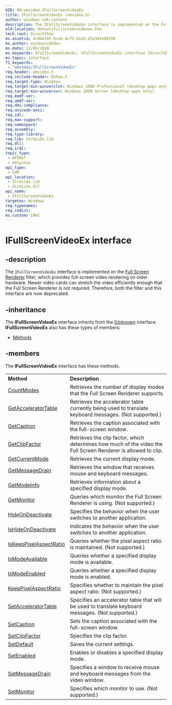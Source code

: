 ```yaml
---
UID: NN:amvideo.IFullScreenVideoEx
title: IFullScreenVideoEx (amvideo.h)
author: windows-sdk-content
description: The IFullScreenVideoEx interface is implemented on the Full Screen Renderer filter, which provides full-screen video rendering on older hardware.
old-location: dshow\ifullscreenvideoex.htm
tech.root: DirectShow
ms.assetid: 4c9de58f-6ceb-4cf5-b1a5-d3e345e08190
ms.author: windowssdkdev
ms.date: 12/05/2018
ms.keywords: IFullScreenVideoEx, IFullScreenVideoEx interface [DirectShow], IFullScreenVideoEx interface [DirectShow],described, IFullScreenVideoInterface, amvideo/IFullScreenVideoEx, dshow.ifullscreenvideoex
ms.topic: interface
f1_keywords: 
 - "amvideo/IFullScreenVideoEx"
req.header: amvideo.h
req.include-header: Dshow.h
req.target-type: Windows
req.target-min-winverclnt: Windows 2000 Professional [desktop apps only]
req.target-min-winversvr: Windows 2000 Server [desktop apps only]
req.kmdf-ver: 
req.umdf-ver: 
req.ddi-compliance: 
req.unicode-ansi: 
req.idl: 
req.max-support: 
req.namespace: 
req.assembly: 
req.type-library: 
req.lib: Strmiids.lib
req.dll: 
req.irql: 
topic_type:
 - APIRef
 - kbSyntax
api_type:
 - COM
api_location:
 - Strmiids.lib
 - Strmiids.dll
api_name:
 - IFullScreenVideoEx
targetos: Windows
req.typenames: 
req.redist: 
ms.custom: 19H1
---
```


# IFullScreenVideoEx interface


## -description



The <code>IFullScreenVideoEx</code> interface is implemented on the <a href="https://docs.microsoft.com/windows/desktop/DirectShow/full-screen-renderer-filter">Full Screen Renderer</a> filter, which provides full-screen video rendering on older hardware. Newer video cards can stretch the video efficiently enough that the Full Screen Renderer is not required. Therefore, both the filter and this interface are now deprecated.




## -inheritance

The <b xmlns:loc="http://microsoft.com/wdcml/l10n">IFullScreenVideoEx</b> interface inherits from the <a href="https://docs.microsoft.com/windows/desktop/api/unknwn/nn-unknwn-iunknown">IUnknown</a> interface. <b>IFullScreenVideoEx</b> also has these types of members:
<ul>
<li><a href="https://docs.microsoft.com/">Methods</a></li>
</ul>

## -members

The <b>IFullScreenVideoEx</b> interface has these methods.
<table class="members" id="memberListMethods">
<tr>
<th align="left" width="37%">Method</th>
<th align="left" width="63%">Description</th>
</tr>
<tr data="declared;">
<td align="left" width="37%">
<a href="https://docs.microsoft.com/windows/desktop/api/amvideo/nf-amvideo-ifullscreenvideoex-countmodes">CountModes</a>
</td>
<td align="left" width="63%">
Retrieves the number of display modes that the Full Screen Renderer supports.

</td>
</tr>
<tr data="declared;">
<td align="left" width="37%">
<a href="https://docs.microsoft.com/windows/desktop/api/amvideo/nf-amvideo-ifullscreenvideoex-getacceleratortable">GetAcceleratorTable</a>
</td>
<td align="left" width="63%">
Retrieves the accelerator table currently being used to translate keyboard messages. (Not supported.)

</td>
</tr>
<tr data="declared;">
<td align="left" width="37%">
<a href="https://docs.microsoft.com/windows/desktop/api/amvideo/nf-amvideo-ifullscreenvideoex-getcaption">GetCaption</a>
</td>
<td align="left" width="63%">
Retrieves the caption associated with the full-screen window.

</td>
</tr>
<tr data="declared;">
<td align="left" width="37%">
<a href="https://docs.microsoft.com/windows/desktop/api/amvideo/nf-amvideo-ifullscreenvideoex-getclipfactor">GetClipFactor</a>
</td>
<td align="left" width="63%">
Retrieves the clip factor, which determines how much of the video the Full Screen Renderer is allowed to clip.

</td>
</tr>
<tr data="declared;">
<td align="left" width="37%">
<a href="https://docs.microsoft.com/windows/desktop/api/amvideo/nf-amvideo-ifullscreenvideoex-getcurrentmode">GetCurrentMode</a>
</td>
<td align="left" width="63%">
Retrieves the current display mode.

</td>
</tr>
<tr data="declared;">
<td align="left" width="37%">
<a href="https://docs.microsoft.com/windows/desktop/api/amvideo/nf-amvideo-ifullscreenvideoex-getmessagedrain">GetMessageDrain</a>
</td>
<td align="left" width="63%">
Retrieves the window that receives mouse and keyboard messages.

</td>
</tr>
<tr data="declared;">
<td align="left" width="37%">
<a href="https://docs.microsoft.com/windows/desktop/api/amvideo/nf-amvideo-ifullscreenvideoex-getmodeinfo">GetModeInfo</a>
</td>
<td align="left" width="63%">
Retrieves information about a specified display mode.

</td>
</tr>
<tr data="declared;">
<td align="left" width="37%">
<a href="https://docs.microsoft.com/windows/desktop/api/amvideo/nf-amvideo-ifullscreenvideoex-getmonitor">GetMonitor</a>
</td>
<td align="left" width="63%">
Queries which monitor the Full Screen Renderer is using. (Not supported.)

</td>
</tr>
<tr data="declared;">
<td align="left" width="37%">
<a href="https://docs.microsoft.com/windows/desktop/api/amvideo/nf-amvideo-ifullscreenvideoex-hideondeactivate">HideOnDeactivate</a>
</td>
<td align="left" width="63%">
Specifies the behavior when the user switches to another application.

</td>
</tr>
<tr data="declared;">
<td align="left" width="37%">
<a href="https://docs.microsoft.com/windows/desktop/api/amvideo/nf-amvideo-ifullscreenvideoex-ishideondeactivate">IsHideOnDeactivate</a>
</td>
<td align="left" width="63%">
Indicates the behavior when the user switches to another application.

</td>
</tr>
<tr data="declared;">
<td align="left" width="37%">
<a href="https://docs.microsoft.com/windows/desktop/api/amvideo/nf-amvideo-ifullscreenvideoex-iskeeppixelaspectratio">IsKeepPixelAspectRatio</a>
</td>
<td align="left" width="63%">
Queries whether the pixel aspect ratio is maintained. (Not supported.)

</td>
</tr>
<tr data="declared;">
<td align="left" width="37%">
<a href="https://docs.microsoft.com/windows/desktop/api/amvideo/nf-amvideo-ifullscreenvideoex-ismodeavailable">IsModeAvailable</a>
</td>
<td align="left" width="63%">
Queries whether a specified display mode is available.

</td>
</tr>
<tr data="declared;">
<td align="left" width="37%">
<a href="https://docs.microsoft.com/windows/desktop/api/amvideo/nf-amvideo-ifullscreenvideoex-ismodeenabled">IsModeEnabled</a>
</td>
<td align="left" width="63%">
Queries whether a specified display mode is enabled.

</td>
</tr>
<tr data="declared;">
<td align="left" width="37%">
<a href="https://docs.microsoft.com/windows/desktop/api/amvideo/nf-amvideo-ifullscreenvideoex-keeppixelaspectratio">KeepPixelAspectRatio</a>
</td>
<td align="left" width="63%">
Specifies whether to maintain the pixel aspect ratio. (Not supported.)

</td>
</tr>
<tr data="declared;">
<td align="left" width="37%">
<a href="https://docs.microsoft.com/windows/desktop/api/amvideo/nf-amvideo-ifullscreenvideoex-setacceleratortable">SetAcceleratorTable</a>
</td>
<td align="left" width="63%">
Specifies an accelerator table that will be used to translate keyboard messages. (Not supported.)

</td>
</tr>
<tr data="declared;">
<td align="left" width="37%">
<a href="https://docs.microsoft.com/windows/desktop/api/amvideo/nf-amvideo-ifullscreenvideoex-setcaption">SetCaption</a>
</td>
<td align="left" width="63%">
Sets the caption associated with the full-screen window.

</td>
</tr>
<tr data="declared;">
<td align="left" width="37%">
<a href="https://docs.microsoft.com/windows/desktop/api/amvideo/nf-amvideo-ifullscreenvideoex-setclipfactor">SetClipFactor</a>
</td>
<td align="left" width="63%">
Specifies the clip factor.

</td>
</tr>
<tr data="declared;">
<td align="left" width="37%">
<a href="https://docs.microsoft.com/windows/desktop/api/amvideo/nf-amvideo-ifullscreenvideoex-setdefault">SetDefault</a>
</td>
<td align="left" width="63%">
Saves the current settings.

</td>
</tr>
<tr data="declared;">
<td align="left" width="37%">
<a href="https://docs.microsoft.com/windows/desktop/api/amvideo/nf-amvideo-ifullscreenvideoex-setenabled">SetEnabled</a>
</td>
<td align="left" width="63%">
Enables or disables a specified display mode.

</td>
</tr>
<tr data="declared;">
<td align="left" width="37%">
<a href="https://docs.microsoft.com/windows/desktop/api/amvideo/nf-amvideo-ifullscreenvideoex-setmessagedrain">SetMessageDrain</a>
</td>
<td align="left" width="63%">
Specifies a window to receive mouse and keyboard messages from the video window.

</td>
</tr>
<tr data="declared;">
<td align="left" width="37%">
<a href="https://docs.microsoft.com/windows/desktop/api/amvideo/nf-amvideo-ifullscreenvideoex-setmonitor">SetMonitor</a>
</td>
<td align="left" width="63%">
Specifies which monitor to use. (Not supported.)

</td>
</tr>
</table> 

